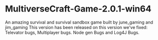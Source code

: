 # MultiverseCraft-Game-2.0.1-win64
An amazing survival and survival sandbox game built by june_gaming and jim_gaming
This version has been released on this version we've fixed:
Televator bugs, Multiplayer bugs. Node gen Bugs and Log4J Bugs.
